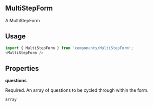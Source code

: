 <!-- ! This is a generated file. To make changes, edit <Component>.doc.js ! -->
## MultiStepForm
A MultiStepForm

## Usage

```javascript
import { MultiStepForm } from 'components/MultiStepForm';
<MultiStepForm />
```

## Properties

**questions**

Required. An array of questions to be cycled through within the form.

```
array
```
  